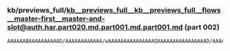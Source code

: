 ### kb/previews_full/kb__previews_full__kb__previews_full__flows__master-first__master-and-slot@auth.har.part020.md.part001.md.part001.md (part 002)

```md
AAAAAABAAAAAAAAAAD/AAAAAAAAAAAA/wAAAAAAAAAAAAAAAQAAAAAAAAAAAAAAAAD/AAAAAAAAAAAAAAH/AAAAAAAAAQAAAAD/AAAAAAAAAQAA////AAAAAAAAAAA
```

```
